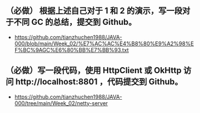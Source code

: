 ## （必做） 根据上述自己对于 1 和 2 的演示，写一段对于不同 GC 的总结，提交到 Github。
- https://github.com/tianzhuchen1988/JAVA-000/blob/main/Week_02/%E7%AC%AC%E4%B8%80%E9%A2%98%EF%BC%9AGC%E6%80%BB%E7%BB%93.txt
## （必做）写一段代码，使用 HttpClient 或 OkHttp 访问 http://localhost:8801 ，代码提交到 Github。
- https://github.com/tianzhuchen1988/JAVA-000/tree/main/Week_02/netty-server
